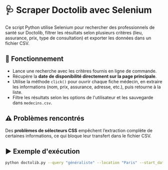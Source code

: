 # 🩺 Scraper Doctolib avec Selenium

Ce script Python utilise Selenium pour rechercher des professionnels de santé sur Doctolib, filtrer les résultats selon plusieurs critères (lieu, assurance, prix, type de consultation) et exporter les données dans un fichier CSV.

## 🔧 Fonctionnement

- Lance une recherche avec les critères fournis en ligne de commande.
- Récupère la **date de disponibilité directement sur la page principale**.
- Utilise la méthode `click()` pour ouvrir chaque fiche médecin, en extraire les informations (nom, prix, assurance, adresse, etc.), puis retourne à la liste.
- Filtre les résultats selon les options de l'utilisateur et les sauvegarde dans `medecins.csv`.

## ⚠️ Problèmes rencontrés

Des **problèmes de sélecteurs CSS** empêchent l’extraction complète de certaines informations, ce qui bloque leur transfert dans le fichier CSV.

## ▶️ Exemple d'exécution

```bash
python doctolib.py --query "généraliste" --location "Paris" --start_date "2024-05-01" --end_date "2024-05-31" --max_results 10
